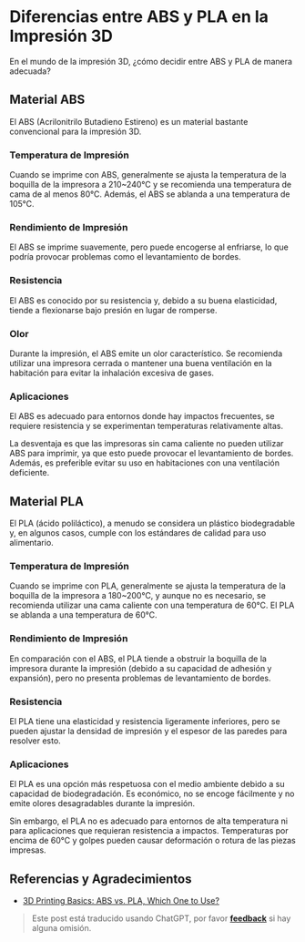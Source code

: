 # Diferencias entre ABS y PLA en la Impresión 3D

En el mundo de la impresión 3D, ¿cómo decidir entre ABS y PLA de manera adecuada?

## Material ABS

El ABS (Acrilonitrilo Butadieno Estireno) es un material bastante convencional para la impresión 3D.

### Temperatura de Impresión

Cuando se imprime con ABS, generalmente se ajusta la temperatura de la boquilla de la impresora a 210~240°C y se recomienda una temperatura de cama de al menos 80°C. Además, el ABS se ablanda a una temperatura de 105°C.

### Rendimiento de Impresión

El ABS se imprime suavemente, pero puede encogerse al enfriarse, lo que podría provocar problemas como el levantamiento de bordes.

### Resistencia

El ABS es conocido por su resistencia y, debido a su buena elasticidad, tiende a flexionarse bajo presión en lugar de romperse.

### Olor

Durante la impresión, el ABS emite un olor característico. Se recomienda utilizar una impresora cerrada o mantener una buena ventilación en la habitación para evitar la inhalación excesiva de gases.

### Aplicaciones

El ABS es adecuado para entornos donde hay impactos frecuentes, se requiere resistencia y se experimentan temperaturas relativamente altas.

La desventaja es que las impresoras sin cama caliente no pueden utilizar ABS para imprimir, ya que esto puede provocar el levantamiento de bordes. Además, es preferible evitar su uso en habitaciones con una ventilación deficiente.

## Material PLA

El PLA (ácido poliláctico), a menudo se considera un plástico biodegradable y, en algunos casos, cumple con los estándares de calidad para uso alimentario.

### Temperatura de Impresión

Cuando se imprime con PLA, generalmente se ajusta la temperatura de la boquilla de la impresora a 180~200°C, y aunque no es necesario, se recomienda utilizar una cama caliente con una temperatura de 60°C. El PLA se ablanda a una temperatura de 60°C.

### Rendimiento de Impresión

En comparación con el ABS, el PLA tiende a obstruir la boquilla de la impresora durante la impresión (debido a su capacidad de adhesión y expansión), pero no presenta problemas de levantamiento de bordes.

### Resistencia

El PLA tiene una elasticidad y resistencia ligeramente inferiores, pero se pueden ajustar la densidad de impresión y el espesor de las paredes para resolver esto.

### Aplicaciones

El PLA es una opción más respetuosa con el medio ambiente debido a su capacidad de biodegradación. Es económico, no se encoge fácilmente y no emite olores desagradables durante la impresión.

Sin embargo, el PLA no es adecuado para entornos de alta temperatura ni para aplicaciones que requieran resistencia a impactos. Temperaturas por encima de 60°C y golpes pueden causar deformación o rotura de las piezas impresas.

## Referencias y Agradecimientos

- [3D Printing Basics: ABS vs. PLA, Which One to Use?](https://wp.huangshiyang.com/3d%e6%89%93%e5%8d%b0%e5%85%a5%e9%97%a8%e5%bf%85%e8%af%bb%ef%bc%9aabs%e4%b8%8epla%ef%bc%8c%e7%94%a8%e5%93%aa%e4%b8%aa%e5%a5%bd%ef%bc%9f)

> Este post está traducido usando ChatGPT, por favor [**feedback**](https://github.com/linyuxuanlin/Wiki_MkDocs/issues/new) si hay alguna omisión.